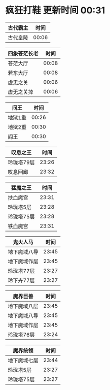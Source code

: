 # 疯狂打鞋 更新时间 00:31

| 古代霸主   | 时间    |
|--------|-------|
| 古代皇陵 | 00:06 |

| 四象苍茫长老   | 时间    |
|--------|-------|
| 苍茫大厅 | 00:08 |
| 若东大厅 | 00:08 |
| 虚无之关 | 00:06 |
| 虚无之关掉 | 00:06 |

| 间王   | 时间    |
|--------|-------|
| 地狱1重 | 00:26 |
| 地狱2重 | 00:30 |
| 阎王 | 00:30 |

| 叹息之王   | 时间    |
|--------|-------|
| 玲珑塔79层 | 23:26 |
| 叹息回廊 | 23:32 |

| 猛魔之王   | 时间    |
|--------|-------|
| 扶血魔宫 | 23:31 |
| 玲珑塔5层 | 23:28 |
| 玲珑塔75层 | 23:28 |
| 铁血魔宫 | 23:31 |

| 鬼火人马   | 时间    |
|--------|-------|
| 地下魔域八导 | 23:45 |
| 地下魔域作层 | 23:45 |
| 玲珑塔77层 | 23:27 |
| 玲下卉77层 | 23:27 |

| 魔界巨兽   | 时间    |
|--------|-------|
| 地下魔域八层 | 23:45 |
| 地下魔域八导 | 23:45 |
| 地下魔域作层 | 23:45 |
| 玲珑塔76层 | 23:24 |

| 魔界统领   | 时间    |
|--------|-------|
| 地下魔域七层 | 23:44 |
| 玲珑塔5层 | 23:27 |
| 玲珑塔75层 | 23:27 |